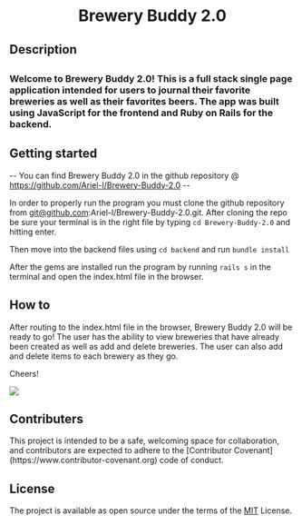 <h1 align="center">Brewery Buddy 2.0</h1>

<h2> Description <h2>

<h3> Welcome to Brewery Buddy 2.0! This is a full stack single page application intended for users to journal their favorite breweries as well as their favorites beers. The app was built using JavaScript for the frontend and Ruby on Rails for the backend.</h3> 

<h2> Getting started </h2>

-- You can find Brewery Buddy 2.0 in the github repository @ https://github.com/Ariel-I/Brewery-Buddy-2.0 --

In order to properly run the program you must clone the github repository from git@github.com:Ariel-I/Brewery-Buddy-2.0.git. After cloning the repo be sure your terminal is in the right file by typing ```cd Brewery-Buddy-2.0``` and hitting enter. 

Then move into the backend files using  ```cd backend```  and run ```bundle install```

After the gems are installed run the program by running ```rails s``` in the terminal and open the index.html file in the browser.

<h2> How to </h2>

After routing to the index.html file in the browser, Brewery Buddy 2.0 will be ready to go! The user has the ability to view breweries that have already been created as well as add and delete breweries. The user can also add and delete items to each brewery as they go. 

Cheers!

<img src="https://s3.amazonaws.com/pix.iemoji.com/images/emoji/apple/ios-12/256/clinking-beer-mugs.png">

<h2> Contributers </h2>
This project is intended to be a safe, welcoming space for collaboration, and contributors are expected to adhere to the [Contributor Covenant](https://www.contributor-covenant.org) code of conduct.

<h2>License</h2>

The project is available as open source under the terms of the [MIT](https://opensource.org/licenses/MIT) License.
